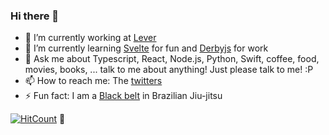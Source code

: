 ### Hi there 👋

- 🔭 I’m currently working at [Lever](https://www.lever.co/)
- 🌱 I’m currently learning [Svelte](https://github.com/sveltejs/svelte) for fun and [Derbyjs](https://github.com/derbyjs/derby) for work
- 💬 Ask me about Typescript, React, Node.js, Python, Swift, coffee, food, movies, books, ... talk to me about anything! Just please talk to me! :P
- 📫 How to reach me: The [twitters](https://twitter.com/sirterenced)
- ⚡ Fun fact: I am a [Black belt](https://www.instagram.com/p/Bf_9YqABPga/) in Brazilian Jiu-jitsu

<!--
**terenced/terenced** is a ✨ _special_ ✨ repository because its `README.md` (this file) appears on your GitHub profile.

Here are some ideas to get you started:

- 🔭 I’m currently working on ...
- 🌱 I’m currently learning ...
- 👯 I’m looking to collaborate on ...
- 🤔 I’m looking for help with ...
- 💬 Ask me about ...
- 📫 How to reach me: ...
- 😄 Pronouns: ...
- ⚡ Fun fact: ...
-->

[![HitCount](http://hits.dwyl.com/terenced/terenced.svg)](http://hits.dwyl.com/terenced/terenced) :eyes:

